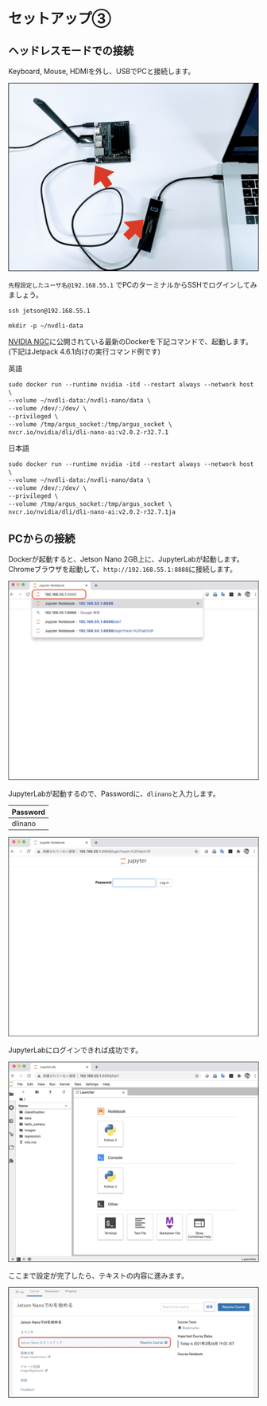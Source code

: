 # セットアップ③

## ヘッドレスモードでの接続

Keyboard, Mouse, HDMIを外し、USBでPCと接続します。

![](./img/headless01.jpg)

`先程設定したユーザ名@192.168.55.1` でPCのターミナルからSSHでログインしてみましょう。

``` shell-session
ssh jetson@192.168.55.1
```

``` shell-session
mkdir -p ~/nvdli-data
```

[NVIDIA NGC](https://ngc.nvidia.com/catalog/containers/nvidia:dli:dli-nano-ai)に公開されている最新のDockerを下記コマンドで、起動します。(下記はJetpack 4.6.1向けの実行コマンド例です)

英語

``` shell-session
sudo docker run --runtime nvidia -itd --restart always --network host \
--volume ~/nvdli-data:/nvdli-nano/data \
--volume /dev/:/dev/ \
--privileged \
--volume /tmp/argus_socket:/tmp/argus_socket \
nvcr.io/nvidia/dli/dli-nano-ai:v2.0.2-r32.7.1
```

日本語

``` shell-session
sudo docker run --runtime nvidia -itd --restart always --network host \
--volume ~/nvdli-data:/nvdli-nano/data \
--volume /dev/:/dev/ \
--privileged \
--volume /tmp/argus_socket:/tmp/argus_socket \
nvcr.io/nvidia/dli/dli-nano-ai:v2.0.2-r32.7.1ja
```


## PCからの接続

Dockerが起動すると、Jetson Nano 2GB上に、JupyterLabが起動します。 Chromeブラウザを起動して、`http://192.168.55.1:8888`に接続します。

![](./img/ch01.jpg)

JupyterLabが起動するので、Passwordに、`dlinano`と入力します。

|Password|
|:--|
|dlinano|

![](./img/ch02.jpg)

JupyterLabにログインできれば成功です。

![](./img/ch03.jpg)

ここまで設定が完了したら、テキストの内容に進みます。

![](./img/ai03.jpg)
